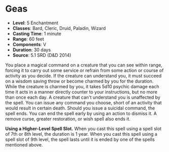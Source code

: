 # Geas

- **Level**: 5 Enchantment
- **Classes**: Bard, Cleric, Druid, Paladin, Wizard
- **Casting Time**: 1 minute
- **Range**: 60 feet
- **Components**: V
- **Duration**: 30 days
- **Source**: 5.1 SRD (D&D 2014)

You place a magical command on a creature that you can see within range, forcing it to carry out some service or refrain from some action or course of activity as you decide. If the creature can understand you, it must succeed on a wisdom saving throw or become charmed by you for the duration. While the creature is charmed by you, it takes 5d10 psychic damage each time it acts in a manner directly counter to your instructions, but no more than once each day. A creature that can't understand you is unaffected by the spell. You can issue any command you choose, short of an activity that would result in certain death. Should you issue a suicidal command, the spell ends. You can end the spell early by using an action to dismiss it. A remove curse, greater restoration, or wish spell also ends it.

**Using a Higher-Level Spell Slot.** When you cast this spell using a spell slot of 7th or 8th level, the duration is 1 year. When you cast this spell using a spell slot of 9th level, the spell lasts until it is ended by one of the spells mentioned above.

